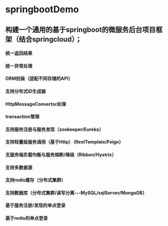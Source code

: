 # springbootDemo
## 构建一个通用的基于springboot的微服务后台项目框架（结合springcloud）；
#### 统一返回结果
#### 统一异常处理
#### ORM封装（适配不同存储的API）
#### 支持分布式ID生成器
#### HttpMessageConvertor处理
#### transaction管理
#### 支持服务注册与服务发现（zookeeper/Eureka）
#### 支持轻量级服务调用（基于Http）（RestTemplate/Feign）
#### 支服务端负载均衡与服务熔断/降级（Ribbon/Hystrix）
#### 支持多数据源
#### 支持redis缓存（分布式集群）
#### 支持数据库（分布式集群/读写分离---MySQL/sqlServer/MongoDB）
#### 基于服务注册/发现的单点登录
#### 基于redis的单点登录
